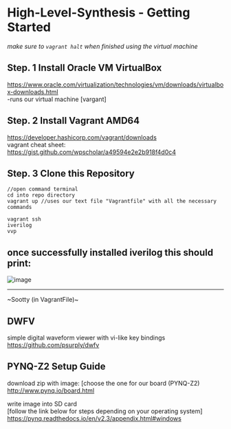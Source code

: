 # High-Level-Synthesis - Getting Started
*make sure to ```vagrant halt``` when finished using the virtual machine*



## Step. 1 Install Oracle VM VirtualBox

https://www.oracle.com/virtualization/technologies/vm/downloads/virtualbox-downloads.html  
-runs our virtual machine [vargant]


## Step. 2 Install Vagrant AMD64
https://developer.hashicorp.com/vagrant/downloads  
vagrant cheat sheet: https://gist.github.com/wpscholar/a49594e2e2b918f4d0c4



## Step. 3 Clone this Repository
```
//open command terminal
cd into repo directory
vagrant up //uses our text file "Vagrantfile" with all the necessary commands
```


```
vagrant ssh
iverilog
vvp
```


## once successfully installed iverilog  this should print:  
![image](https://user-images.githubusercontent.com/88512549/213801450-ac907747-8503-498d-9515-65f27b400782.png)


--------------------------------------

~Sootty (in VagrantFile)~   


## DWFV
simple digital waveform viewer with vi-like key bindings  
https://github.com/psurply/dwfv

## PYNQ-Z2 Setup Guide

download zip with image: 
[choose the one for our board (PYNQ-Z2)  
http://www.pynq.io/board.html

write image into SD card   
[follow the link below for steps depending on your operating system]  
https://pynq.readthedocs.io/en/v2.3/appendix.html#windows


